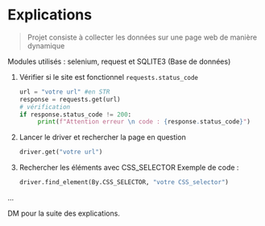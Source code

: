 # Explications 
> Projet consiste à collecter les données sur une page web de manière dynamique 

Modules utilisés : selenium, request et SQLITE3 (Base de données) 

1. Vérifier si le site est fonctionnel `requests.status_code`
   ```python
   url = "votre url" #en STR
   response = requests.get(url)
   # vérification
   if response.status_code != 200:
        print(f"Attention erreur \n code : {response.status_code}") 
    ```
2. Lancer le driver et rechercher la page en question
   ```python
   driver.get("votre url")
   ```
3. Rechercher les éléments avec CSS_SELECTOR
    Exemple de code :
    ```python
    driver.find_element(By.CSS_SELECTOR, "votre CSS_selector")
    ```

... 

DM pour la suite des explications. 